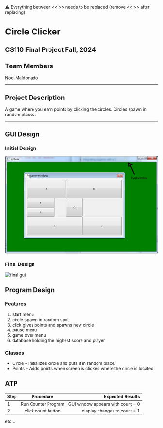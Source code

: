 
:warning: Everything between << >> needs to be replaced (remove << >> after replacing)

# Circle Clicker
## CS110 Final Project  Fall, 2024

## Team Members

Noel Maldonado

***

## Project Description

A game where you earn points by clicking the circles. Circles spawn in random places.

***    

## GUI Design

### Initial Design

![initial gui sketch](assets/gui.jpg)

### Final Design

![final gui](assets/finalgui.jpg)

## Program Design

### Features

1. start menu
2. circle spawn in random spot
3. click gives points and spawns new circle
4. pause menu
5. game over menu
6. database holding the highest score and player

### Classes

- Circle - Initializes circle and puts it in random place.
- Points - Adds points when screen is clicked where the circle is located.

## ATP

| Step                 |Procedure             |Expected Results                   |
|----------------------|:--------------------:|----------------------------------:|
|  1                   | Run Counter Program  |GUI window appears with count = 0  |
|  2                   | click count button   | display changes to count = 1      |
etc...
